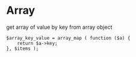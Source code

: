 # Array
get array of value by key from array object
```
$array_key_value = array_map ( function ($a) {
	return $a->key;
}, $items );
```
